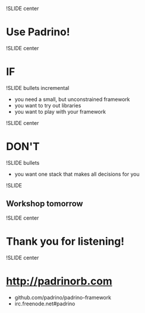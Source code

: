 !SLIDE center

# Use Padrino!

!SLIDE center

# IF

!SLIDE bullets incremental

* you need a small, but unconstrained framework
* you want to try out libraries
* you want to play with your framework

!SLIDE center

# DON'T

!SLIDE bullets

* you want one stack that makes all decisions for you

!SLIDE 

## Workshop tomorrow

!SLIDE center

# Thank you for listening!

!SLIDE center

# http://padrinorb.com

* github.com/padrino/padrino-framework
* irc.freenode.net#padrino